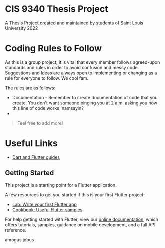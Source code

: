 # CIS 9340 Thesis Project

A Thesis Project created and maintained by students of Saint Louis University 2022

# Coding Rules to Follow

As this is a group project, it is vital that every member follows agreed-upon standards and rules in order to avoid confusion and messy code.
Suggestions and Ideas are always open to implementing or changing as a rule for everyone to follow. We cool fam.

The rules are as follows:
* Documentation - Remember to create documentation of code that you create. You don't want someone pinging you at 2 a.m. asking you how this line of code works 'namsayin?
* 
> Feel free to add more!

# Useful Links
- [Dart and Flutter guides](https://flutterbyexample.com/)

## Getting Started

This project is a starting point for a Flutter application.

A few resources to get you started if this is your first Flutter project:

- [Lab: Write your first Flutter app](https://flutter.dev/docs/get-started/codelab)
- [Cookbook: Useful Flutter samples](https://flutter.dev/docs/cookbook)

For help getting started with Flutter, view our
[online documentation](https://flutter.dev/docs), which offers tutorials,
samples, guidance on mobile development, and a full API reference.

amogus jobus